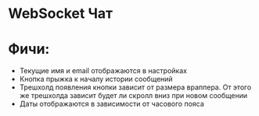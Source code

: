 # WebSocket Чат

# Фичи:

- Текущие имя и email отображаются в настройках
- Кнопка прыжка к началу истории сообщений
- Трешхолд появления кнопки зависит от размера враппера. От этого же трешхолда зависит будет ли скролл вниз при новом сообщении
- Даты отображаются в зависимости от часового пояса
